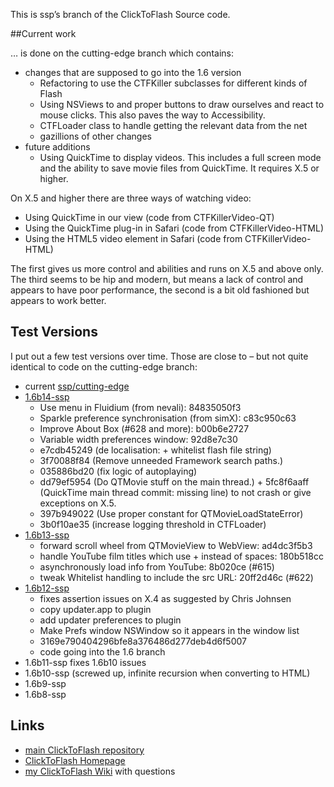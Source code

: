 This is ssp’s branch of the ClickToFlash Source code.

##Current work

… is done on the cutting-edge branch which contains:

* changes that are supposed to go into the 1.6 version
	* Refactoring to use the CTFKiller subclasses for different kinds of Flash
	* Using NSViews to and proper buttons to draw ourselves and react to mouse clicks. This also paves the way to Accessibility.
	* CTFLoader class to handle getting the relevant data from the net
	* gazillions of other changes
* future additions
	* Using QuickTime to display videos. This includes a full screen mode and the ability to save movie files from QuickTime. It requires X.5 or higher.


On X.5 and higher there are three ways of watching video:

* Using QuickTime in our view (code from CTFKillerVideo-QT)
* Using the QuickTime plug-in in Safari (code from CTFKillerVideo-HTML)
* Using the HTML5 video element in Safari (code from CTFKillerVideo-HTML)

The first gives us more control and abilities and runs on X.5 and above only. The third seems to be hip and modern, but means a lack of control and appears to have poor performance, the second is a bit old fashioned but appears to work better.


## Test Versions

I put out a few test versions over time. Those are close to – but not quite identical to code on the cutting-edge branch:

* current [ssp/cutting-edge](http://github.com/ssp/clicktoflash/tree/cutting-edge)
* [1.6b14-ssp](http://earthlingsoft.net/beta/ClickToFlash-1.6b14-ssp.zip)
	* Use menu in Fluidium (from nevali): 84835050f3
	* Sparkle preference synchronisation (from simX): c83c950c63
	* Improve About Box (#628 and more): b00b6e2727
	* Variable width preferences window: 92d8e7c30
	* e7cdb45249 (de localisation: + whitelist flash file string)
	* 3f70088f84 (Remove unneeded Framework search paths.)
	* 035886bd20 (fix logic of autoplaying)
	* dd79ef5954 (Do QTMovie stuff on the main thread.) + 5fc8f6aaff (QuickTime main thread commit: missing line) to not crash or give exceptions on X.5.
	* 397b949022 (Use proper constant for QTMovieLoadStateError)
	* 3b0f10ae35 (increase logging threshold in CTFLoader)
* [1.6b13-ssp](http://earthlingsoft.net/beta/ClickToFlash-1.6b13-ssp.zip)
	* forward scroll wheel from QTMovieView to WebView: ad4dc3f5b3
	* handle YouTube film titles which use + instead of spaces: 180b518cc
	* asynchronously load info from YouTube: 8b020ce (#615)
	* tweak Whitelist handling to include the src URL: 20ff2d46c (#622)
* [1.6b12-ssp](http://earthlingsoft.net/beta/ClickToFlash-1.6b12-ssp.zip)
	* fixes assertion issues on X.4 as suggested by Chris Johnsen
	* copy updater.app to plugin
	* add updater preferences to plugin
	* Make Prefs window NSWindow so it appears in the window list
	* 3169e790404296bfe8a376486d277deb4d6f5007
	* code going into the 1.6 branch
* 1.6b11-ssp fixes 1.6b10 issues
* 1.6b10-ssp (screwed up, infinite recursion when converting to HTML)
* 1.6b9-ssp
* 1.6b8-ssp


## Links
* [main ClickToFlash repository](http://github.com/rentzsch/clicktoflash/)
* [ClickToFlash Homepage](http://clicktoflash.com)
* [my ClickToFlash Wiki](http://wiki.github.com/ssp/clicktoflash/) with questions